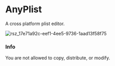 # AnyPlist

A cross platform plist editor. 

![rsz_17e71a92c-eef1-4ee5-9736-1aad13f58f75](https://user-images.githubusercontent.com/44642574/171173508-13869156-b4ff-432d-bed8-f2d010cbcc6f.png)

### Info
You are not allowed to copy, distribute, or modify.
